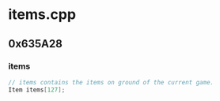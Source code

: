 # items.cpp

## 0x635A28

### items

```c
// items contains the items on ground of the current game.
Item items[127];
```

